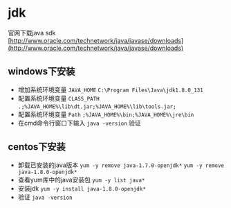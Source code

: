 # jdk

官网下载java sdk [http://www.oracle.com/technetwork/java/javase/downloads](http://www.oracle.com/technetwork/java/javase/downloads)

## windows下安装

* 增加系统环境变量 `JAVA_HOME`  `C:\Program Files\Java\jdk1.8.0_131`
* 配置系统环境变量 `CLASS_PATH`  `.;%JAVA_HOME%\lib\dt.jar;%JAVA_HOME%\lib\tools.jar;`
* 配置系统环境变量 `Path`  `;%JAVA_HOME%\bin;%JAVA_HOME%\jre\bin`
* 在cmd命令行窗口下输入 `java -version` 验证

## centos下安装

* 卸载已安装的java版本 `yum -y remove java-1.7.0-openjdk*`  `yum -y remove java-1.8.0-openjdk*`
* 查看yum库中的java安装包 `yum -y list java*`
* 安装jdk `yum -y install java-1.8.0-openjdk*`
* 验证 `java -version`

